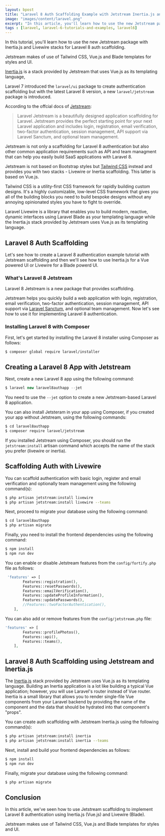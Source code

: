```yaml
---
layout: bpost
title: "Laravel 8 Auth Scaffolding Example with Jetstream Inertia.js and Livewire Stacks"
image: "images/content/laravel.png"
excerpt: "In this article, you'll learn how to use the new Jetstream package in Laravel 8 for auth scaffolding" 
tags : [laravel, laravel-6-tutorials-and-examples, laravel6] 
---
```


In this tutorial, you'll learn how to use the new Jetstream package with Inertia.js and Livewire stacks for Laravel 8 auth scaffolding.

Jetstream makes of use of Tailwind CSS, Vue.js and Blade templates for styles and UI.

[Inertia.js](https://jetstream.laravel.com/1.x/stacks/inertia.html) is a stack provided by Jetstream that uses Vue.js as its templating language,

Laravel 7 introduced the `laravel/ui` package to create authentication scaffolding but with the latest Laravel 8 version, a new  `laravel/jetstream` package is introduced.

According to the offcial docs of [Jetstream](https://jetstream.laravel.com/1.x/introduction.html):

>Laravel Jetstream is a beautifully designed application scaffolding for Laravel. Jetstream provides the perfect starting point for your next Laravel application and includes login, registration, email verification, two-factor authentication, session management, API support via Laravel Sanctum, and optional team management.

Jetstream is not only a scaffolding for Laravel 8 authentication but also other common application requirements such as API and team managment that can help you easily build SaaS applications with Laravel 8.

Jetstream is not based on Bootstrap styles but [Tailwind CSS](https://tailwindcss.com/) instead and provides you with two stacks - Livewire or Inertia scaffolding. This latter is based on Vue.js.


Tailwind CSS is a utility-first CSS framework for rapidly building custom designs. It's a highly customizable, low-level CSS framework that gives you all of the building blocks you need to build bespoke designs without any annoying opinionated styles you have to fight to override.

Laravel Livewire is a library that enables you to build modern, reactive, dynamic interfaces using Laravel Blade as your templating language while the Inertia.js stack provided by Jetstream uses Vue.js as its templating language.

## Laravel 8 Auth Scaffolding

Let's see how to create a Laravel 8 authentication example tutorial with Jetstream scaffolding and then we'll see how to use Inertia.js for a Vue powered UI or Livewire for a Blade powerd UI.


### What's Laravel 8 Jetstream

Laravel 8 Jetstream is a new package that provides scaffolding. 

Jetstream helps you quickly build a web application with login, registration, email verification, two-factor authentication, session management, API support via [Laravel Sanctum](https://github.com/laravel/sanctum), and optional team management. Now let's see how to use it for  implementing Laravel 8 authentication.


### Installing Laravel 8 with Composer

First, let's get started by installing the Laravel 8 installer using Composer as follows:

```bash
$ composer global require laravel/installer
```

## Creating a Laravel 8 App with Jetstream

Next, create a new Laravel 8 app using the following command:

```php
$ laravel new laravel8authapp --jet
```

You need to use the `--jet` option to create a new Jetstream-based Laravel 8 application.


You can also install Jetsteram in your app using Composer, if you created your app without Jetstream, using the following commands:

```bash
$ cd laravel8authapp
$ composer require laravel/jetstream
```

If you installed Jetstream using Composer, you should run the `jetstream:install` artisan command which accepts the name of the stack you prefer (livewire or inertia).

## Scaffolding Auth with Livewire

You can scaffold authentication with basic login, register and email verification and optionally team management using the following command(s):

```bash
$ php artisan jetstream:install livewire
$ php artisan jetstream:install livewire --teams
```
  
Next, proceed to migrate your database using the following command:

```bash
$ cd laravel8authapp
$ php artisan migrate
```

Finally, you need to install the frontend dependencies using the following command:

```php
$ npm install 
$ npm run dev
```

You can enable or disable Jetstream features from the `config/fortify.php` file as follows:

```php
 'features' => [
        Features::registration(),
        Features::resetPasswords(),
        Features::emailVerification(),
        Features::updateProfileInformation(),
        Features::updatePasswords(),
        //Features::twoFactorAuthentication(),
    ],
```

You can also add or remove features from the `config/jetstream.php` file:


```php
'features' => [
        Features::profilePhotos(),
        Features::api(),
        Features::teams(),
    ],
```

## Laravel 8 Auth Scaffolding using Jetstream and Inertia.js 

The [Inertia.js](https://jetstream.laravel.com/1.x/stacks/inertia.html) stack provided by Jetstream uses Vue.js as its templating language. Building an Inertia application is a lot like building a typical Vue application; however, you will use Laravel's router instead of Vue router. Inertia is a small library that allows you to render single-file Vue components from your Laravel backend by providing the name of the component and the data that should be hydrated into that component's "props".

You can create auth scaffolding with Jetstream Inertia.js using the following command(s):


```bash
$ php artisan jetstream:install inertia
$ php artisan jetstream:install inertia --teams
```

Next, install and build your frontend dependencies as follows:

```bash
$ npm install
$ npm run dev
```

Finally, migrate your database using the following command:

```bash
$ php artisan migrate
```

## Conclusion

In this article, we've seen how to use Jetstream scaffolding to implement Laravel 8 authentication using Inertia.js (Vue.js) and Livewire (Blade).

Jetstream makes use of Tailwind CSS, Vue.js and Blade templates for styles and UI.


